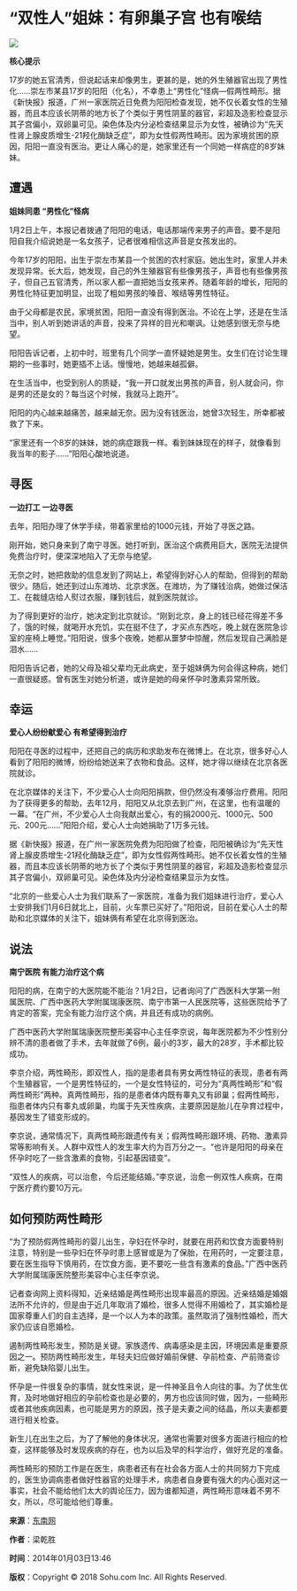 # “双性人”姐妹：有卵巢子宫 也有喉结

![](https://photocdn.sohu.com/20140103/Img392899251.jpg)

**核心提示**

17岁的她五官清秀，但说起话来却像男生，更甚的是，她的外生殖器官出现了男性化……崇左市某县17岁的阳阳（化名），不幸患上“男性化”怪病—假两性畸形。据《新快报》报道，广州一家医院近日免费为阳阳检查发现，她不仅长着女性的生殖器，而且本应该长阴蒂的地方长了个类似于男性阴茎的器官，彩超及造影检查显示其子宫偏小，双卵巢可见。染色体及内分泌检查结果显示为女性，被确诊为“先天性肾上腺皮质增生-21羟化酶缺乏症”，即为女性假两性畸形。因为家境贫困的原因，阳阳一直没有医治。更让人痛心的是，她家里还有一个同她一样病症的8岁妹妹。

## 遭遇

**姐妹同患 “男性化”怪病**

1月2日上午，本报记者拨通了阳阳的电话，电话那端传来男子的声音。要不是阳阳自我介绍说她是一名女孩子，记者很难相信这声音是女孩发出的。

今年17岁的阳阳，出生于崇左市某县一个贫困的农村家庭。她出生时，家里人并未发现异常。长大后，她发现，自己的外生殖器官有些像男孩子，声音也有些像男孩子，但自己五官清秀，所以家人都一直把她当女孩来养。随着年龄的增长，阳阳的男性化特征更加明显，出现了粗如男孩的嗓音、喉结等男性特征。

由于父母都是农民，家境贫困，阳阳一直没有得到医治。不论在上学，还是在生活当中，别人听到她讲话的声音，投来了异样的目光和嘲讽。让她感到很无奈与绝望。

阳阳告诉记者，上初中时，班里有几个同学一直怀疑她是男生。女生们在讨论生理期的一些事时，她更插不上话。慢慢地，她越来越孤僻。

在生活当中，也受到别人的质疑，“我一开口就发出男孩的声音，别人就会问，你是男的还是女的？每当这个时候，我就马上跑开”。

阳阳的内心越来越痛苦，越来越无奈。因为没有钱医治，她曾3次轻生，所幸都被救了下来。

“家里还有一个8岁的妹妹，她的病症跟我一样。看到妹妹现在的样子，就像看到我当年的影子……”阳阳心酸地说道。

## 寻医

**一边打工 一边寻医**

去年，阳阳办理了休学手续，带着家里给的1000元钱，开始了寻医之路。

刚开始，她只身来到了南宁寻医。她打听到，医治这个病费用巨大，医院无法提供免费治疗时，便深深地陷入了无奈与绝望。

无奈之时，她把救助的信息发到了网站上，希望得到好心人的帮助，但得到的帮助很少。随后，她还到过山东潍坊、北京求医。在潍坊，为了赚钱治病，她做过保洁工、在裁缝店给人熨过衣服，赚到钱后，就到医院就诊。

为了得到更好的治疗，她决定到北京就诊。“刚到北京，身上的钱已经花得差不多了，饿的时候，就喝开水充饥，实在挺不住了，才买点东西吃，晚上就在医院急诊室的座椅上睡觉。”阳阳说，很多个夜晚，她都从噩梦中惊醒，然后发现自己满脸是泪水……

阳阳告诉记者，她的父母及祖父辈均无此病史，至于姐妹俩为何会得这种病，她们一直很疑惑。曾有医生对她分析道，或许是她的母亲怀孕时激素异常所致。

## 幸运

**爱心人纷纷献爱心 有希望得到治疗**

阳阳在寻医的过程中，还把自己的病历和求助发布在微博上。在北京，很多好心人看到了阳阳的微博，纷纷给她送来了衣物和食品。这样，她才得以继续在北京各医院就诊。

在北京媒体的关注下，不少爱心人士向阳阳捐款，但仍然没有凑够治疗费用。阳阳为了获得更多的帮助，去年12月，阳阳又从北京去到广州，在这里，也有温暖的一幕。“在广州，不少爱心人士向我献出爱心，有的捐2000元、1000元、500元、200元……”阳阳介绍，爱心人士向她捐助了1万多元钱。

据《新快报》报道，在广州一家医院免费为阳阳做了检查，阳阳被确诊为“先天性肾上腺皮质增生-21羟化酶缺乏症”，即为女性假两性畸形。她不仅长着女性的生殖器，而且本应该长阴蒂的地方长了个类似于男性阴茎的器官，彩超及造影检查显示其子宫偏小，双卵巢可见。染色体及内分泌检查结果显示为女性。

“北京的一些爱心人士为我们联系了一家医院，准备为我们姐妹进行治疗，爱心人士安排我们1月6日就北上，目前，火车票已买好了。”阳阳说，目前在爱心人士的帮助和北京媒体的关注下，姐妹俩有希望在北京得到医治。

## 说法

**南宁医院 有能力治疗这个病**

阳阳的病，在南宁的大医院能不能治？1月2日，记者询问了广西医科大学第一附属医院、广西中医药大学附属瑞康医院、南宁市第一人民医院等，这些医院给予了肯定的答案，完全有能力治疗这个病，并且还有成功的病例。

广西中医药大学附属瑞康医院整形美容中心主任李京说，每年医院都为不少性别分辨不清的患者做了手术，去年就做了6例，最小的3岁，最大的28岁，手术都比较成功。

李京介绍，两性畸形，即双性人，指的是患者具有男女两性特征的表现，患者有两个生殖器官，一个是男性特征的，一个是女性特征的，可分为“真两性畸形”和“假两性畸形”两种。真两性畸形，指的是患者体内既有睾丸又有卵巢；假两性畸形，指患者体内只有睾丸或卵巢，均属于先天性疾病，主要原因是胎儿在孕育过程中，基因发生了错变形成的。

李京说，通常情况下，真两性畸形跟遗传有关；假两性畸形跟环境、药物、激素异常等影响有关。人群中双性人的发生率大约为百万分之一。“也许是阳阳的母亲在怀孕时吃了一些含激素的食物，引起基因错变”。

“双性人的疾病，可以治愈，今后还能结婚。”李京说，治愈一例双性人疾病，在南宁医疗费约要10万元。

## 如何预防两性畸形

“为了预防假两性畸形的婴儿出生，孕妇在怀孕时，就要在用药和饮食方面要特别注意，特别是一些孕妇在怀孕时患上感冒或是为了保胎，在用药时，一定要注意，要在医生指导下慎用药，在饮食方面，更不要吃一些含有激素的食品。”广西中医药大学附属瑞康医院整形美容中心主任李京说。

记者查询网上资料得知，近亲结婚是两性畸形出现率最高的原因。近亲结婚是婚姻法所不允许的，但是由于近几年取消了婚检，很多人觉得不用婚检了，其实婚检是国家尊重人们的自主选择，是一个以人为本的政策。虽然取消了强制性婚检，而大家仍应该自愿婚检。

遏制两性畸形发生，预防是关键。家族遗传、病毒感染是主因，环境因素是重要原因之一。预防两性畸形发生，年轻夫妇应做好婚前保健、孕前检查、产前筛查诊断，避免缺陷婴儿出生。

怀孕是一件很复杂的事情，就女性来说，是一件神圣且令人向往的事。为了优生优育，及时地做好相应的孕前检查也是必要的，男方也应该同时做，因为，一些畸形或者其他疾病因素，也可能是男方的原因，孩子是夫妻之间的结晶，所以夫妻都要进行相关检查。

新生儿在出生之后，为了了解他的身体状况，通常也需要对很多方面进行相应的检查，这样能够及时发现疾病的存在，也为以后及早的科学治疗，做好充足的准备。

两性畸形的预防工作是在医生，病患者还有在社会各方面人士的共同努力下完成的，医生协调病患者做好性器官的处理手术，病患者自身要有强大的内心面对这一事实，社会不能给他们太大的舆论压力，因为谁都知道，两性畸形意味着不男不女，所以，尽可能给他们尊重。

**来源**：[东南网](https://news.fjsen.com/2014-01/03/content_13272070.htm) 

**作者**：梁乾胜

**时间**：2014年01月03日13:46

**版权**：Copyright © 2018 Sohu.com Inc. All Rights Reserved.
<!-- tcd_original_link https://news.sohu.com/20140103/n392899250.shtml -->
